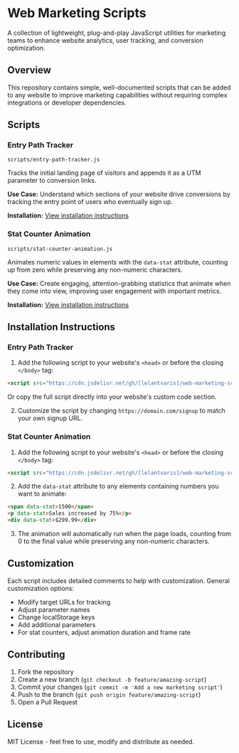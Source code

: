 # Web Marketing Scripts
A collection of lightweight, plug-and-play JavaScript utilities for marketing teams to enhance website analytics, user tracking, and conversion optimization.

## Overview
This repository contains simple, well-documented scripts that can be added to any website to improve marketing capabilities without requiring complex integrations or developer dependencies.

## Scripts

### Entry Path Tracker
`scripts/entry-path-tracker.js`

Tracks the initial landing page of visitors and appends it as a UTM parameter to conversion links.

**Use Case:** Understand which sections of your website drive conversions by tracking the entry point of users who eventually sign up.

**Installation:** [View installation instructions](#entry-path-tracker-1)

### Stat Counter Animation
`scripts/stat-counter-animation.js`

Animates numeric values in elements with the `data-stat` attribute, counting up from zero while preserving any non-numeric characters.

**Use Case:** Create engaging, attention-grabbing statistics that animate when they come into view, improving user engagement with important metrics.

**Installation:** [View installation instructions](#stat-counter-animation-1)

## Installation Instructions

### Entry Path Tracker
1. Add the following script to your website's `<head>` or before the closing `</body>` tag:
```html
<script src="https://cdn.jsdelivr.net/gh/[lelantvaris]/web-marketing-scripts@main/scripts/entry-path-tracker.min.js"></script>
```
Or copy the full script directly into your website's custom code section.

2. Customize the script by changing `https://domain.com/signup` to match your own signup URL.

### Stat Counter Animation
1. Add the following script to your website's `<head>` or before the closing `</body>` tag:
```html
<script src="https://cdn.jsdelivr.net/gh/[lelantvaris]/web-marketing-scripts@main/scripts/stat-counter-animation.min.js"></script>
```

2. Add the `data-stat` attribute to any elements containing numbers you want to animate:
```html
<span data-stat>1500</span>
<p data-stat>Sales increased by 75%</p>
<div data-stat>$299.99</div>
```

3. The animation will automatically run when the page loads, counting from 0 to the final value while preserving any non-numeric characters.

## Customization
Each script includes detailed comments to help with customization. General customization options:
- Modify target URLs for tracking
- Adjust parameter names
- Change localStorage keys
- Add additional parameters
- For stat counters, adjust animation duration and frame rate

## Contributing
1. Fork the repository
2. Create a new branch (`git checkout -b feature/amazing-script`)
3. Commit your changes (`git commit -m 'Add a new marketing script'`)
4. Push to the branch (`git push origin feature/amazing-script`)
5. Open a Pull Request

## License
MIT License - feel free to use, modify and distribute as needed.
